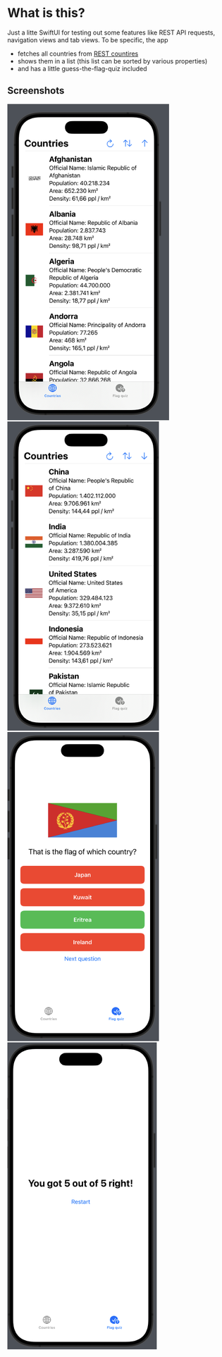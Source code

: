 # What is this?

Just a litte SwiftUI for testing out some features like REST API requests, navigation views and tab views. To be specific, the app

* fetches all countries from [REST countires](https://restcountries.com/)
* shows them in a list (this list can be sorted by various properties)
* and has a little guess-the-flag-quiz included

## Screenshots

![Country list](md_images/screen1.png)
![Countries sorted by population descending](md_images/screen2.png)
![Quiz question](md_images/screen3.png)
![Quiz results](md_images/screen4.png)